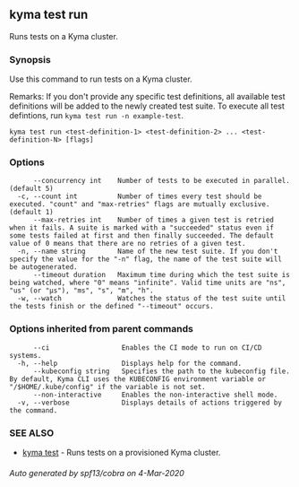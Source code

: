 ## kyma test run

Runs tests on a Kyma cluster.

### Synopsis

Use this command to run tests on a Kyma cluster.

Remarks: 
If you don't provide any specific test definitions, all available test definitions will be added to the newly created test suite.
To execute all test defintions, run `kyma test run -n example-test`.



```
kyma test run <test-definition-1> <test-definition-2> ... <test-definition-N> [flags]
```

### Options

```
      --concurrency int    Number of tests to be executed in parallel. (default 5)
  -c, --count int          Number of times every test should be executed. "count" and "max-retries" flags are mutually exclusive. (default 1)
      --max-retries int    Number of times a given test is retried when it fails. A suite is marked with a "succeeded" status even if some tests failed at first and then finally succeeded. The default value of 0 means that there are no retries of a given test.
  -n, --name string        Name of the new test suite. If you don't specify the value for the "-n" flag, the name of the test suite will be autogenerated.
      --timeout duration   Maximum time during which the test suite is being watched, where "0" means "infinite". Valid time units are "ns", "us" (or "µs"), "ms", "s", "m", "h".
  -w, --watch              Watches the status of the test suite until the tests finish or the defined "--timeout" occurs.
```

### Options inherited from parent commands

```
      --ci                  Enables the CI mode to run on CI/CD systems.
  -h, --help                Displays help for the command.
      --kubeconfig string   Specifies the path to the kubeconfig file. By default, Kyma CLI uses the KUBECONFIG environment variable or "/$HOME/.kube/config" if the variable is not set.
      --non-interactive     Enables the non-interactive shell mode.
  -v, --verbose             Displays details of actions triggered by the command.
```

### SEE ALSO

* [kyma test](kyma_test.md)	 - Runs tests on a provisioned Kyma cluster.

###### Auto generated by spf13/cobra on 4-Mar-2020
